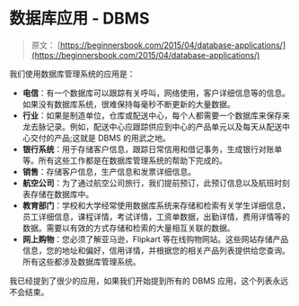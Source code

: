# 数据库应用 - DBMS

> 原文： [https://beginnersbook.com/2015/04/database-applications/](https://beginnersbook.com/2015/04/database-applications/)

我们使用数据库管理系统的应用是：

*   **电信**：有一个数据库可以跟踪有关呼叫，网络使用，客户详细信息等的信息。如果没有数据库系统，很难保持每毫秒不断更新的大量数据。
*   **行业**：如果是制造单位，仓库或配送中心，每个人都需要一个数据库来保存来龙去脉记录。例如，配送中心应跟踪供应到中心的产品单元以及每天从配送中心交付的产品;这就是 DBMS 的用武之地。
*   **银行系统**：用于存储客户信息，跟踪日常信用和借记事务，生成银行对账单等。所有这些工作都是在数据库管理系统的帮助下完成的。
*   **销售**：存储客户信息，生产信息和发票详细信息。
*   **航空公司**：为了通过航空公司旅行，我们提前预订，此预订信息以及航班时刻表存储在数据库中。
*   **教育部门**：学校和大学经常使用数据库系统来存储和检索有关学生详细信息，员工详细信息，课程详情，考试详情，工资单数据，出勤详情，费用详情等的数据。需要以有效的方式存储和检索的大量相互关联的数据。
*   **网上购物**：您必须了解亚马逊，Flipkart 等在线购物网站。这些网站存储产品信息，您的地址和偏好，信用详情，并根据您的相关产品列表提供给您查询。所有这些都涉及数据库管理系统。

我已经提到了很少的应用，如果我们开始提到所有的 DBMS 应用，这个列表永远不会结束。